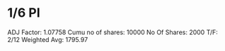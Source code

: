 # 1/6 PI

ADJ Factor: 1.07758
Cumu no of shares: 10000
No Of Shares: 2000
T/F: 2/12
Weighted Avg: 1795.97